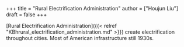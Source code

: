 +++
title = "Rural Electrification Administration"
author = ["Houjun Liu"]
draft = false
+++

[Rural Electrification Administration]({{< relref "KBhrural_electrification_administration.md" >}}) create electrification throughout cities. Most of American infrastructure still 1930s.